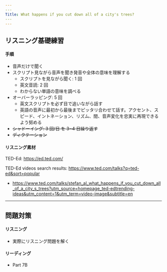 ```yaml
---
​---
Title: What happens if you cut down all of a city's trees?
​---
---
```


## リスニング基礎練習

#### 手順

- 音声だけで聞く
- スクリプト見ながら音声を聞き発音や全体の意味を理解する
  - スクリプトを見ながら聞く: 1 回
  - 英文音読: 2 回
  - わからない単語の意味を調べる
- オーバーラッピング: 5 回
  - 英文スクリプトを必ず目で追いながら話す
  - 英語の音声に最初から最後までピッタリ合わせて話す。アクセント、スピード、イントネーション、リズム、間、音声変化を忠実に再現できるよう努める
- ~~シャドーイング: 3 回/日 を 3~4 日繰り返す~~
- ~~ディクテーション~~

#### リスニング素材

TED-Ed: https://ed.ted.com/

TED-Ed videos search results:  https://www.ted.com/talks?q=ted-ed&sort=popular

- https://www.ted.com/talks/stefan_al_what_happens_if_you_cut_down_all_of_a_city_s_trees?utm_source=homepage_ted-edtrending-ideas&utm_content=1&utm_term=video-image&subtitle=en



----

## 問題対策

#### リスニング

- 実際にリスニング問題を解く

#### リーディング

- Part 7B